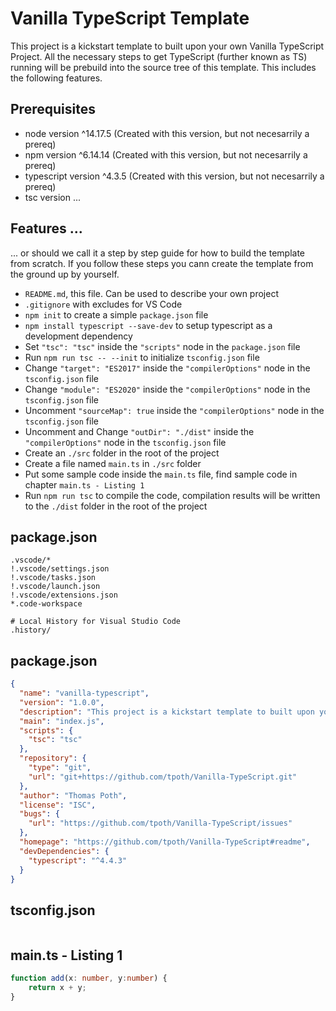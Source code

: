 # Vanilla TypeScript Template

This project is a kickstart template to built upon your own Vanilla
TypeScript Project. All the necessary steps to get TypeScript (further
known as TS) running will be prebuild into the source tree of this
template. This includes the following features.

## Prerequisites

- node version ^14.17.5 (Created with this version, but not necesarrily a prereq)
- npm version  ^6.14.14 (Created with this version, but not necesarrily a prereq)
- typescript version ^4.3.5 (Created with this version, but not necesarrily a prereq)
- tsc version ...

## Features ...

... or should we call it a step by step guide for how to build the template
from scratch. If you follow these steps you cann create the template from the
ground up by yourself.

- `README.md`, this file. Can be used to describe your own project
- `.gitignore` with excludes for VS Code
- `npm init` to create a simple `package.json` file
- `npm install typescript --save-dev` to setup typescript as a development dependency
- Set `"tsc": "tsc"` inside the `"scripts"` node in the `package.json` file
- Run `npm run tsc -- --init` to initialize `tsconfig.json` file
- Change `"target": "ES2017"` inside the `"compilerOptions"` node in the `tsconfig.json` file
- Change `"module": "ES2020"` inside the `"compilerOptions"` node in the `tsconfig.json` file
- Uncomment `"sourceMap": true` inside the `"compilerOptions"` node in the `tsconfig.json` file
- Uncomment and Change `"outDir": "./dist"` inside the `"compilerOptions"` node in the `tsconfig.json` file
- Create an `./src` folder in the root of the project
- Create a file named `main.ts` in `./src` folder
- Put some sample code inside the `main.ts` file, find sample code in chapter `main.ts - Listing 1`
- Run `npm run tsc` to compile the code, compilation results will be written to the `./dist` folder in the root of the project

## package.json

```.gitignore
.vscode/*
!.vscode/settings.json
!.vscode/tasks.json
!.vscode/launch.json
!.vscode/extensions.json
*.code-workspace

# Local History for Visual Studio Code
.history/
```

## package.json

```json
{
  "name": "vanilla-typescript",
  "version": "1.0.0",
  "description": "This project is a kickstart template to built upon your own Vanilla\r TypeScript Project. All the necessary steps to get TypeScript (further\r known as TS) running will be prebuild into the source tree of this\r template.",
  "main": "index.js",
  "scripts": {
    "tsc": "tsc"
  },
  "repository": {
    "type": "git",
    "url": "git+https://github.com/tpoth/Vanilla-TypeScript.git"
  },
  "author": "Thomas Poth",
  "license": "ISC",
  "bugs": {
    "url": "https://github.com/tpoth/Vanilla-TypeScript/issues"
  },
  "homepage": "https://github.com/tpoth/Vanilla-TypeScript#readme",
  "devDependencies": {
    "typescript": "^4.4.3"
  }
}
```

## tsconfig.json

```json

```

## main.ts - Listing 1

```typescript
function add(x: number, y:number) {
    return x + y;
}
```
